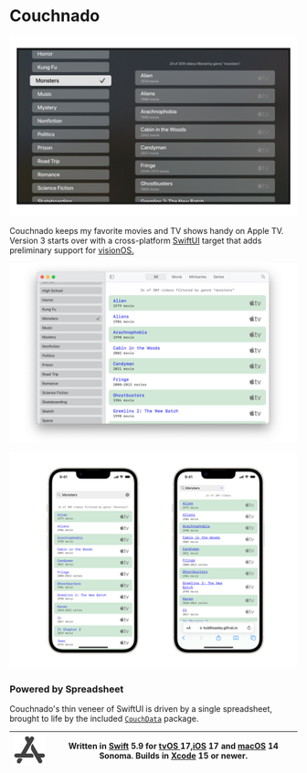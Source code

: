 # Couchnado

![](docs/couchnado-tv.png)

Couchnado keeps my favorite movies and TV shows handy on Apple TV. Version 3 starts over with a cross-platform [SwiftUI](https://developer.apple.com/xcode/swiftui) target that adds preliminary support for [visionOS.](https://developer.apple.com/visionos)

![](docs/couchnado-mac.png)

![](docs/couchnado.png)

### Powered by Spreadsheet

Couchnado's thin veneer of SwiftUI is driven by a single spreadsheet, brought to life by the included [`CouchData`](couchdata/) package.

| ![](docs/platform.svg) | Written in [Swift](https://developer.apple.com/documentation/swift) 5.9 for [tvOS ](https://developer.apple.com/tvos) 17,[iOS](https://developer.apple.com/ios) 17 and [macOS](https://developer.apple.com/macos) 14 Sonoma. Builds in [Xcode](https://developer.apple.com/xcode) 15 or newer. |
| ----- | ----- |
